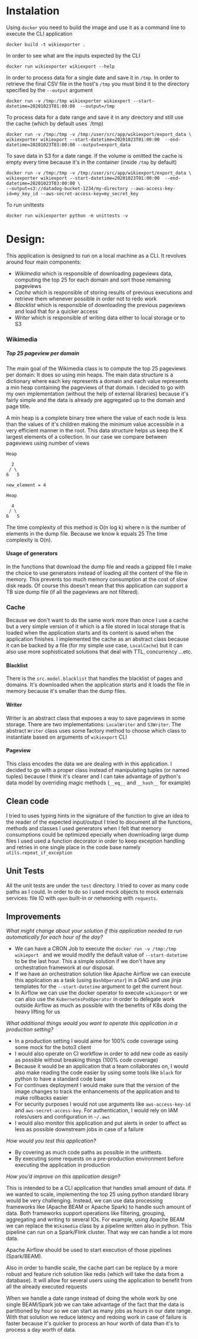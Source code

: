 # Instalation

Using `docker` you need to build the image and use it as a command line to execute the CLI application

```
docker build -t wikiexporter .
```

In order to see what are the inputs expected by the CLI

```
docker run wikiexporter wikiexport --help
```

In order to process data for a single date and save it in `/tmp`.
In order to retrieve the final CSV file in the host's `/tmp` you must bind it to the directory specified by the `--output` argument

```
docker run -v /tmp:/tmp wikiexporter wikiexport --start-datetime=20201023T01:00:00  --output=/tmp
```

To process data for a date range and save it in any directory and still use the cache (which by default uses `/tmp)

```
docker run -v /tmp:/tmp -v /tmp:/user/src/app/wikiexport/export_data \
wikiexporter wikiexport --start-datetime=20201023T01:00:00  --end-datetime=20201023T03:00:00 --output=export_data
```

To save data in S3 for a date range. If the volume is omitted the cache is empty every time because it's in the container (inside `/tmp` by default)

```
docker run -v /tmp:/tmp -v /tmp:/user/src/app/wikiexport/export_data \
wikiexporter wikiexport --start-datetime=20201023T01:00:00  --end-datetime=20201023T03:00:00 \
--output=s3://datadog-bucket-1234/my-directory --aws-access-key-id=my_key_id --aws-secret-access-key=my_secret_key
```

To run unittests

```
docker run wikiexporter python -m unittests -v
```
# Design:

This application is designed to run on a local machine as a CLI. It revolves around four main components:

* *Wikimedia* which is responsible of downloading pageviews data, computing the top 25 for each domain and sort those remaining pageviews
* *Cache* which is responsible of storing results of previous executions and retrieve them whenever possible in order not to redo work
* *Blacklist* which is responsible of downloading the previous pageviews and load that for a quicker access
* *Writer* which is responsible of writing data either to local storage or to S3


### Wikimedia


##### Top 25 pageview per domain 

The main goal of the Wikimedia class is to compute the top 25 pageviews per domain: It does so using min heaps. 
The main data structure is a dictionary where each key represents a domain and each value represents a min heap containing the pageviews of that domain.
I decided to go with my own implementation (without the help of external libraries) because it's fairly simple and the data is already pre aggregated up to the 
domain and page title. 

A min heap is a complete binary tree where the value of each node is less than the values of it's children making the minimum value accessible in a very efficient manner in the root.
This data structure helps us keep the K largest elements of a collection. In our case we compare between pageviews using number of views
```
Heap

  2
 / \
6   5

new_element = 4

Heap

  4
 / \
6   5
```

The time complexity of this method is O(n log k) where n is the number of elements in the dump file. 
Because we know k equals 25 The time complexity is O(n).


#### Usage of generators 

In the functions that download the dump file and reads a gzipped file I make the choice to use generators instead of loading all the content of the file in memory. This prevents too much memory consumption at the cost of slow disk reads.
Of course this doesn't mean that this application can support a TB size dump file (if all the pageviews are not filtered). 


### Cache

Because we don't want to do the same work more than once I use a cache but a very simple version of it which is a file stored in local storage that is loaded when the application starts and its content is saved when the application finishes.
I implemented the cache as an abstract class because it can be backed by a file (for my simple use case, `LocalCache`) but it can also use more sophisticated solutions that deal with TTL, concurrency ...etc. 


#### Blacklist

There is the `src.model.blacklist` that handles the blacklist of pages and domains. It's downloaded when the application starts and it loads the file in memory because it's smaller than the dump files.


#### Writer 

Writer is an abstract class that exposes a way to save pageviews in some storage. There are two implementations: `LocalWriter` and `S3Writer`. 
The abstract `Writer` class uses some factory method to choose which class to instantiate based on arguments of `wikiexport` CLI


#### Pageview

This class encodes the data we are dealing with in this application. I decided to go with a proper class instead of manipulating tuples (or named tuples) because I think it's clearer 
and I can take advantage of python's data model by overriding magic methods (`__eq__` and `__hash__` for example) 


## Clean code

I tried to uses typing hints in the signature of the function to give an idea to the reader of the expected input/output
I tried to document all the functions, methods and classes
I used generators when I felt that memory consumptions could be optimized epecially when downloading large dump files
I used used a function decorator in order to keep exception handling and retries in one single place in the code base namely `utils.repeat_if_exception`


## Unit Tests

All the unit tests are under the `test` directory. I tried to cover as many code paths as I could. In order to do so I used mock objects to mock 
externals services: file IO with `open` built-in or networking with `requests`.


## Improvements 


*What might change about your solution if this application needed to run automatically for each hour of the day?*

* We can have a CRON Job to execute the `docker run -v /tmp:/tmp wikieport ` and we would modify the default value of `--start-datetime` to be the last hour. This a simple solution if we don't have any orchestration framework at our disposal.
* If we have an orchestration solution like Apache Airflow we can execute this application as a task (using `BashOperator`) in a DAG and use jinja templates for the `--start-datetime` argument to get the current hour. 
* In Airflow we can use the docker operator to execute `wikiexport` or we can also use the `KubernetesPodOperator` in order to delegate work outside Airflow as much as possible with the benefits of K8s doing the heavy lifting for us


*What additional things would you want to operate this application in a production setting?*

* In a production setting I would aime for 100% code coverage using some mock for the boto3 client
* I would also operate on CI workflow in order to add new code as easily as possible without breaking things (100% code coverage)
* Because it would be an application that a team collaborates on, I would also make reading the code easier by using some tools like `black` for python to have a standard code base
* For continues deployment I would make sure that the version of the image changes to track the enhancements of the application and to make rollbacks easier
* For security purposes I would not use arguments like `aws-access-key-id` and `aws-secret-access-key`. For authentication, I would rely on IAM roles/users and configuration in `~/.aws` 
* I would also monitor this application and put alerts in order to affect as less as possible downstream jobs in case of a failure
  

*How would you test this application?*

* By covering as much code paths as possible in the unittests.
* By executing some requests on a pre-production environment before executing the application in production


*How you’d improve on this application design?*

This is intended to be a CLI application that handles small amount of data. If we wanted to scale, implementing the top 25 using python standard library would be very challenging. Instead, we can use 
data processing frameworks like (Apache BEAM or Apache Spark) to handle such amount of data. Both frameworks support operations like filtering, grouping, aggregating and writing to several IOs.
For example, using Apache BEAM we can replace the `Wikimedia` class by a pipeline written also in python. This pipeline can run on a Spark/Flink cluster. That way we can handle a lot more data.

Apache Airflow should be used to start execution of those pipelines (Spark/BEAM).

Also in order to handle scale, the cache part can be replace by a more robust and feature rich solution like redis (which will take the data from a database). It will allow for several users using the application to benefit from all the already executed requests

When we handle a date range instead of doing the whole work by one single BEAM/Spark job we can take advantage of the fact that the data is partitioned by hour so we can start as many jobs as hours in our date range.
With that solution we reduce latency and redoing work in case of failure is faster because it's quicker to process an hour worth of data than it's to process a day worth of data.